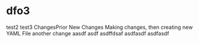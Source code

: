 # dfo3
test2
test3
ChangesPrior
New Changes
Making changes, then creating new YAML File
another change
aasdf
asdf
asdffdsaf
asdfasdf
asdfasdf
